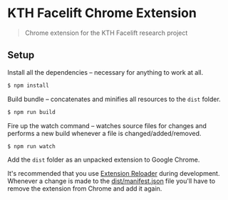 # KTH Facelift Chrome Extension

> Chrome extension for the KTH Facelift research project

## Setup

Install all the dependencies – necessary for anything to work at all.

```bash
$ npm install
```

Build bundle – concatenates and minifies all resources to the `dist` folder.

```bash
$ npm run build
```

Fire up the watch command – watches source files for changes and performs a new build whenever a file is changed/added/removed.

```bash
$ npm run watch
```

Add the `dist` folder as an unpacked extension to Google Chrome.

It's recommended that you use [Extension Reloader](https://chrome.google.com/webstore/detail/extensions-reloader/fimgfedafeadlieiabdeeaodndnlbhid?hl=en) during development. Whenever a change is made to the [dist/manifest.json](dist/manifest.json) file you'll have to remove the extension from Chrome and add it again.
